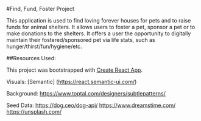 #Find, Fund, Foster Project

This application is used to find loving forever houses for pets and to raise funds for animal shelters. It allows users to foster a pet, sponsor a pet or to make donations to the shelters. It offers a user the opportunity to digitally maintain their fostered/sponsored pet via life stats, such as hunger/thirst/fun/hygiene/etc.

##Resources Used:

This project was bootstrapped with [Create React App](https://github.com/facebook/create-react-app).

Visuals: 
  [Semantic] (https://react.semantic-ui.com/)

Background: 
  https://www.toptal.com/designers/subtlepatterns/

Seed Data:
  https://dog.ceo/dog-api/
  https://www.dreamstime.com/
  https://unsplash.com/
  
